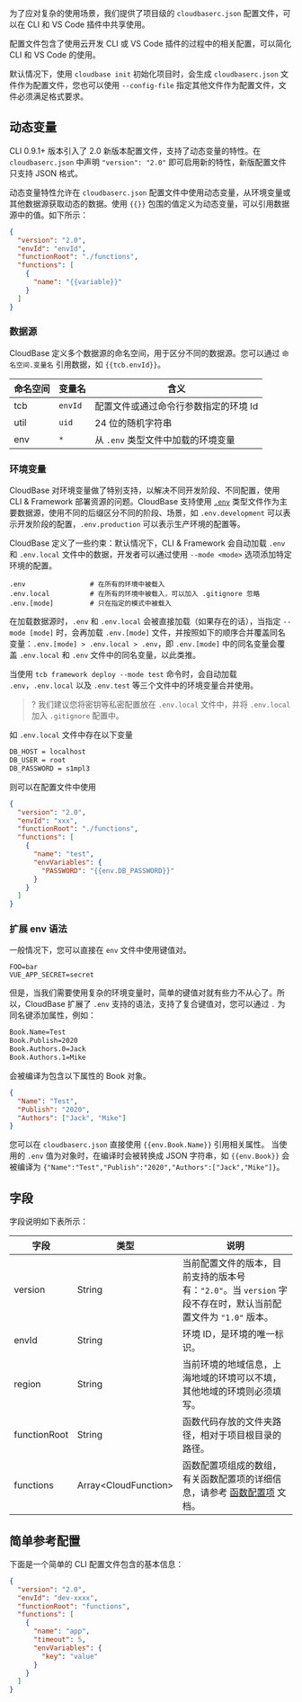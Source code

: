 为了应对复杂的使用场景，我们提供了项目级的 `cloudbaserc.json` 配置文件，可以在 CLI 和 VS Code 插件中共享使用。

配置文件包含了使用云开发 CLI 或 VS Code 插件的过程中的相关配置，可以简化 CLI 和 VS Code 的使用。

默认情况下，使用 `cloudbase init` 初始化项目时，会生成 `cloudbaserc.json` 文件作为配置文件，您也可以使用 `--config-file` 指定其他文件作为配置文件，文件必须满足格式要求。

## 动态变量

CLI 0.9.1+ 版本引入了 2.0 新版本配置文件，支持了动态变量的特性。在 `cloudbaserc.json` 中声明 `"version": "2.0"` 即可启用新的特性，新版配置文件只支持 JSON 格式。

动态变量特性允许在 `cloudbaserc.json` 配置文件中使用动态变量，从环境变量或其他数据源获取动态的数据。使用 `{{}}` 包围的值定义为动态变量，可以引用数据源中的值。如下所示：

```json
{
  "version": "2.0",
  "envId": "envId",
  "functionRoot": "./functions",
  "functions": [
    {
      "name": "{{variable}}"
    }
  ]
}
```

### 数据源

CloudBase 定义多个数据源的命名空间，用于区分不同的数据源。您可以通过 `命名空间.变量名` 引用数据，如 `{{tcb.envId}}`。

| 命名空间 | 变量名  | 含义                                  |
| -------- | ------- | ------------------------------------- |
| tcb      | `envId` | 配置文件或通过命令行参数指定的环境 Id |
| util     | `uid`   | 24 位的随机字符串                     |
| env      | `*`     | 从 `.env` 类型文件中加载的环境变量    |

### 环境变量

CloudBase 对环境变量做了特别支持，以解决不同开发阶段、不同配置，使用 CLI & Framework 部署资源的问题。CloudBase 支持使用 [`.env`](https://github.com/motdotla/dotenv) 类型文件作为主要数据源，使用不同的后缀区分不同的阶段、场景，如 `.env.development` 可以表示开发阶段的配置，`.env.production` 可以表示生产环境的配置等。

CloudBase 定义了一些约束：默认情况下，CLI & Framework 会自动加载 `.env` 和 `.env.local` 文件中的数据，开发者可以通过使用 `--mode <mode>` 选项添加特定环境的配置。

```
.env                # 在所有的环境中被载入
.env.local          # 在所有的环境中被载入，可以加入 .gitignore 忽略
.env.[mode]         # 只在指定的模式中被载入
```

在加载数据源时，`.env` 和 `.env.local` 会被直接加载（如果存在的话），当指定 `--mode [mode]` 时，会再加载 `.env.[mode]` 文件，并按照如下的顺序合并覆盖同名变量：`.env.[mode] > .env.local > .env`，即 `.env.[mode]` 中的同名变量会覆盖 `.env.local` 和 `.env` 文件中的同名变量，以此类推。

当使用 `tcb framework deploy --mode test` 命令时，会自动加载 `.env`，`.env.local` 以及 `.env.test` 等三个文件中的环境变量合并使用。

>? 我们建议您将密钥等私密配置放在 `.env.local` 文件中，并将 `.env.local` 加入 `.gitignore` 配置中。

如 `.env.local` 文件中存在以下变量

```bash
DB_HOST = localhost
DB_USER = root
DB_PASSWORD = s1mpl3
```

则可以在配置文件中使用

```json
{
  "version": "2.0",
  "envId": "xxx",
  "functionRoot": "./functions",
  "functions": [
    {
      "name": "test",
      "envVariables": {
        "PASSWORD": "{{env.DB_PASSWORD}}"
      }
    }
  ]
}
```

### 扩展 env 语法

一般情况下，您可以直接在 `env` 文件中使用键值对。

```
FOO=bar
VUE_APP_SECRET=secret
```

但是，当我们需要使用复杂的环境变量时，简单的键值对就有些力不从心了。所以，CloudBase 扩展了 `.env` 支持的语法，支持了复合键值对，您可以通过 `.` 为同名键添加属性，例如：

```bash
Book.Name=Test
Book.Publish=2020
Book.Authors.0=Jack
Book.Authors.1=Mike
```

会被编译为包含以下属性的 Book 对象。

```json
{
  "Name": "Test",
  "Publish": "2020",
  "Authors": ["Jack", "Mike"]
}
```

您可以在 `cloudbaserc.json` 直接使用 `{{env.Book.Name}}` 引用相关属性。
<dx-alert infotype="notice" title="">
当使用的 `.env` 值为对象时，在编译时会被转换成 JSON 字符串，如 `{{env.Book}}` 会被编译为 `{"Name":"Test","Publish":"2020","Authors":["Jack","Mike"]}`。
</dx-alert>



## 字段

字段说明如下表所示：

|字段   | 类型   |说明|
|--------|---------|------|
|  version  |String| 当前配置文件的版本，目前支持的版本号有：`"2.0"`。当 `version` 字段不存在时，默认当前配置文件为 `"1.0"` 版本。|
|  envId  |String| 环境 ID，是环境的唯一标识。|
|  region  |String| 当前环境的地域信息，上海地域的环境可以不填，其他地域的环境则必须填写。|
|  functionRoot  | String|    函数代码存放的文件夹路径，相对于项目根目录的路径。|
|  functions |  Array&lt;CloudFunction&gt;| 函数配置项组成的数组，有关函数配置项的详细信息，请参考 [函数配置项](https://cloud.tencent.com/document/product/1209/42674) 文档。|

## 简单参考配置

下面是一个简单的 CLI 配置文件包含的基本信息：

```json
{
  "version": "2.0",
  "envId": "dev-xxxx",
  "functionRoot": "functions",
  "functions": [
    {
      "name": "app",
      "timeout": 5,
      "envVariables": {
        "key": "value"
      }
    }
  ]
}
```

